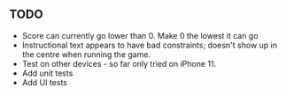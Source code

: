 ## TODO

- Score can currently go lower than 0. Make 0 the lowest it can go
- Instructional text appears to have bad constraints; doesn't show up in the centre when running the game.
- Test on other devices - so far only tried on iPhone 11.
- Add unit tests
- Add UI tests
